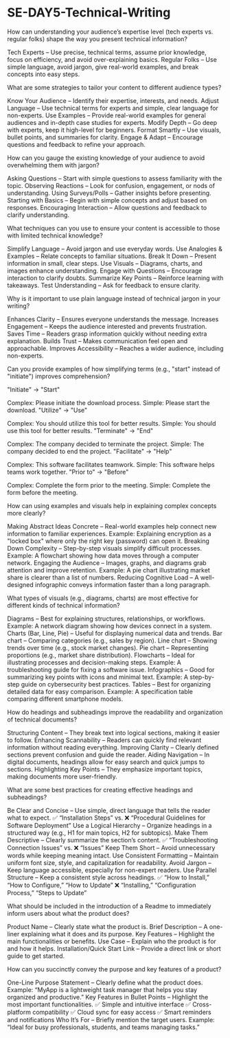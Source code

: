 # SE-DAY5-Technical-Writing
How can understanding your audience’s expertise level (tech experts vs. regular folks) shape the way you present technical information?

Tech Experts – Use precise, technical terms, assume prior knowledge, focus on efficiency, and avoid over-explaining basics.
Regular Folks – Use simple language, avoid jargon, give real-world examples, and break concepts into easy steps.

What are some strategies to tailor your content to different audience types?

Know Your Audience – Identify their expertise, interests, and needs.
Adjust Language – Use technical terms for experts and simple, clear language for non-experts.
Use Examples – Provide real-world examples for general audiences and in-depth case studies for experts.
Modify Depth – Go deep with experts, keep it high-level for beginners.
Format Smartly – Use visuals, bullet points, and summaries for clarity.
Engage & Adapt – Encourage questions and feedback to refine your approach.

How can you gauge the existing knowledge of your audience to avoid overwhelming them with jargon?

Asking Questions – Start with simple questions to assess familiarity with the topic.
Observing Reactions – Look for confusion, engagement, or nods of understanding.
Using Surveys/Polls – Gather insights before presenting.
Starting with Basics – Begin with simple concepts and adjust based on responses.
Encouraging Interaction – Allow questions and feedback to clarify understanding.

What techniques can you use to ensure your content is accessible to those with limited technical knowledge?

Simplify Language – Avoid jargon and use everyday words.
Use Analogies & Examples – Relate concepts to familiar situations.
Break It Down – Present information in small, clear steps.
Use Visuals – Diagrams, charts, and images enhance understanding.
Engage with Questions – Encourage interaction to clarify doubts.
Summarize Key Points – Reinforce learning with takeaways.
Test Understanding – Ask for feedback to ensure clarity.

Why is it important to use plain language instead of technical jargon in your writing?

Enhances Clarity – Ensures everyone understands the message.
Increases Engagement – Keeps the audience interested and prevents frustration.
Saves Time – Readers grasp information quickly without needing extra explanation.
Builds Trust – Makes communication feel open and approachable.
Improves Accessibility – Reaches a wider audience, including non-experts.

Can you provide examples of how simplifying terms (e.g., "start" instead of "initiate") improves comprehension?

"Initiate" → "Start"

Complex: Please initiate the download process.
Simple: Please start the download.
"Utilize" → "Use"

Complex: You should utilize this tool for better results.
Simple: You should use this tool for better results.
"Terminate" → "End"

Complex: The company decided to terminate the project.
Simple: The company decided to end the project.
"Facilitate" → "Help"

Complex: This software facilitates teamwork.
Simple: This software helps teams work together.
"Prior to" → "Before"

Complex: Complete the form prior to the meeting.
Simple: Complete the form before the meeting.

How can using examples and visuals help in explaining complex concepts more clearly?

Making Abstract Ideas Concrete – Real-world examples help connect new information to familiar experiences.
Example: Explaining encryption as a "locked box" where only the right key (password) can open it.
Breaking Down Complexity – Step-by-step visuals simplify difficult processes.
Example: A flowchart showing how data moves through a computer network.
Engaging the Audience – Images, graphs, and diagrams grab attention and improve retention.
Example: A pie chart illustrating market share is clearer than a list of numbers.
Reducing Cognitive Load – A well-designed infographic conveys information faster than a long paragraph.

What types of visuals (e.g., diagrams, charts) are most effective for different kinds of technical information?

Diagrams – Best for explaining structures, relationships, or workflows.
Example: A network diagram showing how devices connect in a system.
Charts (Bar, Line, Pie) – Useful for displaying numerical data and trends.
Bar chart – Comparing categories (e.g., sales by region).
Line chart – Showing trends over time (e.g., stock market changes).
Pie chart – Representing proportions (e.g., market share distribution).
Flowcharts – Ideal for illustrating processes and decision-making steps.
Example: A troubleshooting guide for fixing a software issue.
Infographics – Good for summarizing key points with icons and minimal text.
Example: A step-by-step guide on cybersecurity best practices.
Tables – Best for organizing detailed data for easy comparison.
Example: A specification table comparing different smartphone models.

How do headings and subheadings improve the readability and organization of technical documents?

Structuring Content – They break text into logical sections, making it easier to follow.
Enhancing Scannability – Readers can quickly find relevant information without reading everything.
Improving Clarity – Clearly defined sections prevent confusion and guide the reader.
Aiding Navigation – In digital documents, headings allow for easy search and quick jumps to sections.
Highlighting Key Points – They emphasize important topics, making documents more user-friendly.

What are some best practices for creating effective headings and subheadings?

Be Clear and Concise – Use simple, direct language that tells the reader what to expect.
✅ “Installation Steps” vs. ❌ “Procedural Guidelines for Software Deployment”
Use a Logical Hierarchy – Organize headings in a structured way (e.g., H1 for main topics, H2 for subtopics).
Make Them Descriptive – Clearly summarize the section’s content.
✅ “Troubleshooting Connection Issues” vs. ❌ “Issues”
Keep Them Short – Avoid unnecessary words while keeping meaning intact.
Use Consistent Formatting – Maintain uniform font size, style, and capitalization for readability.
Avoid Jargon – Keep language accessible, especially for non-expert readers.
Use Parallel Structure – Keep a consistent style across headings.
✅ “How to Install,” “How to Configure,” “How to Update”
❌ “Installing,” “Configuration Process,” “Steps to Update”

What should be included in the introduction of a Readme to immediately inform users about what the product does?

Product Name – Clearly state what the product is.
Brief Description – A one-liner explaining what it does and its purpose.
Key Features – Highlight the main functionalities or benefits.
Use Case – Explain who the product is for and how it helps.
Installation/Quick Start Link – Provide a direct link or short guide to get started.

How can you succinctly convey the purpose and key features of a product?

One-Line Purpose Statement – Clearly define what the product does.
Example: “MyApp is a lightweight task manager that helps you stay organized and productive.”
Key Features in Bullet Points – Highlight the most important functionalities.
✅ Simple and intuitive interface
✅ Cross-platform compatibility
✅ Cloud sync for easy access
✅ Smart reminders and notifications
Who It’s For – Briefly mention the target users.
Example: “Ideal for busy professionals, students, and teams managing tasks.”
